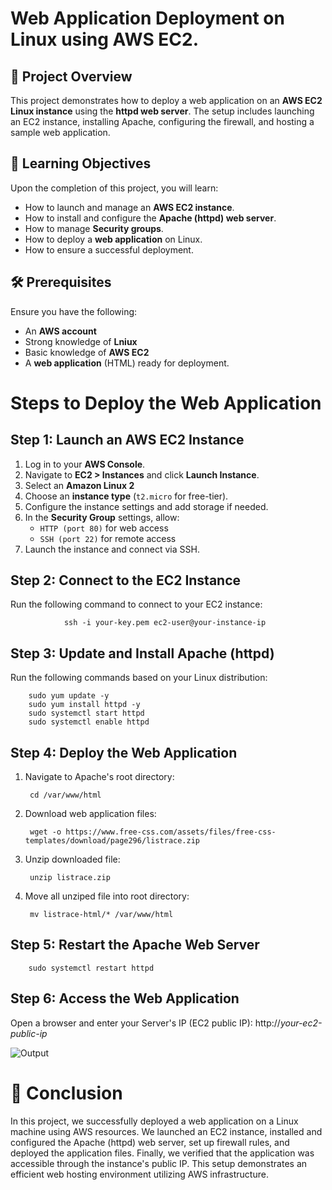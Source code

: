 # Web Application Deployment on Linux using AWS EC2.

## 📌 Project Overview  
This project demonstrates how to deploy a web application on an **AWS EC2 Linux instance** using the **httpd web server**. The setup includes launching an EC2 instance, installing Apache, configuring the firewall, and hosting a sample web application.  
## 🎯 Learning Objectives  
Upon the completion of this project, you will learn:  
- How to launch and manage an **AWS EC2 instance**.  
- How to install and configure the **Apache (httpd) web server**.  
- How to manage **Security groups**.  
- How to deploy a **web application** on Linux.  
- How to ensure a successful deployment. 
## 🛠️ Prerequisites  
Ensure you have the following:  
- An **AWS account** 
- Strong knowledge of **Lniux**
- Basic knowledge of **AWS EC2**  
- A **web application** (HTML) ready for deployment. 

# Steps to Deploy the Web Application  

## Step 1: Launch an AWS EC2 Instance
1. Log in to your **AWS Console**.  
2. Navigate to **EC2 > Instances** and click **Launch Instance**.  
3. Select an **Amazon Linux 2** 
4. Choose an **instance type** (`t2.micro` for free-tier).  
5. Configure the instance settings and add storage if needed.  
6. In the **Security Group** settings, allow:  
   - `HTTP (port 80)` for web access  
   - `SSH (port 22)` for remote access  
7. Launch the instance and connect via SSH.  

## Step 2: Connect to the EC2 Instance
Run the following command to connect to your EC2 instance:  

                ssh -i your-key.pem ec2-user@your-instance-ip

## Step 3: Update and Install Apache (httpd)
Run the following commands based on your Linux distribution:

        sudo yum update -y
        sudo yum install httpd -y
        sudo systemctl start httpd
        sudo systemctl enable httpd
## Step 4: Deploy the Web Application
1. Navigate to Apache's root directory:

        cd /var/www/html
2. Download web application files:

        wget -o https://www.free-css.com/assets/files/free-css-templates/download/page296/listrace.zip
3. Unzip downloaded file:

        unzip listrace.zip
4. Move all unziped file into root directory:

        mv listrace-html/* /var/www/html
## Step 5: Restart the Apache Web Server

        sudo systemctl restart httpd
## Step 6: Access the Web Application
Open a browser and enter your Server's IP (EC2 public IP):
        http://_your-ec2-public-ip_

![Output](IMG)

# 📌 Conclusion
In this project, we successfully deployed a web application on a Linux machine using AWS resources. We launched an EC2 instance, installed and configured the Apache (httpd) web server, set up firewall rules, and deployed the application files. Finally, we verified that the application was accessible through the instance's public IP. This setup demonstrates an efficient web hosting environment utilizing AWS infrastructure.
